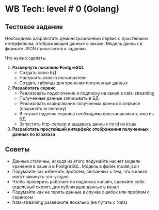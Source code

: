 # WB Tech: level # 0 (Golang)

## Тестовое задание
Необходимо разработать демонстрационный сервис с простейшим интерфейсом, отображающий данные о заказе.
Модель данных в формате JSON прилагается к заданию.

Что нужно сделать:
1. **Развернуть локально PostgreSQL**
    + Создать свою БД 
    + Настроить своего пользователя 
    + Создать таблицы для хранения полученных данных
2. **Разработать сервис**
   + Реализовать подключение и подписку на канал в nats-streaming
   + Полученные данные записывать в БД
   + Реализовать кэширование полученных данных в сервисе (сохранять in memory)
   + В случае падения сервиса необходимо восстанавливать кэш из БД
   + Запустить http-сервер и выдавать данные по id из кэша
3. **Разработать простейший интерфейс отображения полученных данных по id заказа**

## Советы				
+ Данные статичны, исходя из этого подумайте насчет модели хранения в кэше и в PostgreSQL. 
Модель в файле model.json 
+ Подумайте как избежать проблем, связанных с тем, что в канал могут закинуть что-угодно 
+ Чтобы проверить работает ли подписка онлайн, сделайте себе отдельный скрипт, 
для публикации данных в канал 
+ Подумайте как не терять данные в случае ошибок или проблем с сервисом 
+ Nats-streaming разверните локально (не путать с Nats)

